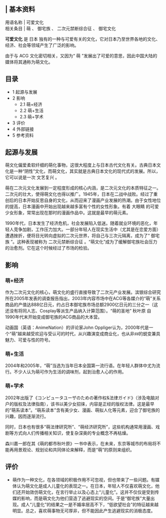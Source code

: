 |  **基本资料**  
---  
用语名称  |  可爱文化   
相关条目  |  萌  、  御宅族  、  二次元禁断综合征  、  御宅文化   
  
**可爱文化** 是  日本  独有的一种与可爱有关的文化，它对日本乃至世界各地的文化、经济、社会等领域产生了广泛的影响。

由于与  ACG  文化密切相关，又因为“  萌  ”发展出了可爱的意思，因此中国大陆的媒体将其通称为萌文化。

##  目录

  * 1  起源与发展 
  * 2  影响 
    * 2.1  萌+经济 
    * 2.2  萌+生活 
    * 2.3  萌+学术 
  * 3  评价 
  * 4  外部链接 
  * 5  参考资料 

##  起源与发展

萌文化偏爱柔软纤细的萌化事物，这很大程度上与日本古代文化有关。古典日本文化是一种“阴性”文化，而萌文化，其实就是古典日本文化的现代式的发展。所以，它可以说是一次
文艺复兴  。

萌在二次元文化发展到一定程度形成的核心内涵，是二次元文化的本质特征之一。二次元的壮大，使得萌文化也得以推广。1945年，日本在二战中战败。经过了重创后的日本开始反思自身的文化，从而迎来了漫画产业发展的热潮。由于女性地位的提高，日本漫画中开始出现越来越多富有个性的女性形象。有着
大眼睛  的可爱少女形象，常常出现在那时的漫画作品中。这就是最早的萌元素。

1990年代，日本发生了经济危机，社会发展陷入低迷。随着就业环境的恶化，年轻人竞争加剧，工作压力加大。一部分年轻人在现实生活中（尤其是在恋爱方面）遭遇挫折，便将目光转向虚拟的二次元世界，将自己与三次元隔离，成为了“
御宅族  ”。这种表现被称为  二次元禁断综合征  。“萌文化”成为了缓解御宅族社会压力的治愈剂。它在这个时候经过了市场的检验。

##  影响

###  萌+经济

作为二次元文化的核心，萌文化的盛行直接导致了二次元产业发展。滨银综合研究所在2005年发表的调查报告指出，2003年内容市场中在ACG等各媒介的“萌”关系商品的产值达888亿日元，约占日本御宅族市场总额2900亿日元的三分之一（这还没有将同人志、Cosplay等派生产品纳入计算范围）。“萌的圣地”
秋叶原  自1990年代末开始变成御宅族的ACG商品的大本营。

动画国（英语：AnimeNation）的评论家John
Oppliger认为，2000年代是一个“萌”越来越受欢迎与受认可的时代，从兴趣演变成商业化，也从非♯♯的蜕变兼具魅力、可爱与性的符号。

###  萌+生活

2004年和2005年，“萌”当选为当年日本全国第一流行语。在年轻人群体中尤为流行。不少人认为萌可作为生活的调味剂，起到治愈人心的作用。

###  萌+学术

2002年出版了《コンピュータユーザのための著作权&法律ガイド》（涉及电脑对户的版权及法律指南），该书以美少女招徕，内容是正经的版权法律。这是最早的“萌系读本”。“萌系读本”含有美少女、漫画、萌拟人化等元素，迎合了御宅族的兴趣，因而逐渐流行。

同时，日本也有很多“萌法律研究所”、“萌经济研究所”，这些机构通常用漫画、戏剧等方式向人们传播相关知识，使复杂深奥的专业概念不再枯燥。

森川嘉一郎在其《萌的都市秋叶原》一书中表示，在未来，东京等城市的布局将不能再用景观论、规划论和共同体论来解释，而是“萌”的原则来组织。

##  评价

  * 萌作为一种文化，在各领域的积极作用不可忽视，但也带来了一些问题。有媒体认为萌文化是成人儿童化的表现之一。在日本，年轻人不仅喜欢萌文化，他们还开始效仿萌文化，在言行举止以及心态上“儿童化”。这并不仅仅是受到传媒的影响，而是萌文化为他们营造了逃避现实的空间。于是“御宅族”大量出现。成人“儿童化”的结果之一是不婚率居高不下，“低欲望社会”的特征越来越明显。总之，喜欢萌事物无可厚非，但不能因此产生逃避现实的消极态度。 